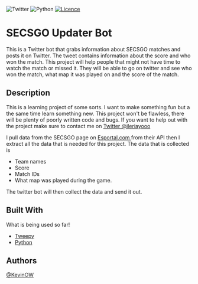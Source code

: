 ![Twitter](https://img.shields.io/badge/Twitter-%231DA1F2.svg?style=for-the-badge&logo=Twitter&logoColor=white)
![Python](https://img.shields.io/badge/python-3670A0?style=for-the-badge&logo=python&logoColor=ffdd54)
[![Licence](https://img.shields.io/github/license/Ileriayo/markdown-badges?style=for-the-badge)](./LICENSE.md)

# SECSGO Updater Bot

This is a Twitter bot that grabs information about SECSGO matches and posts it on Twitter. The tweet contains information about the score and who won the match. This project will help people that might not have time to watch the match or missed it. They will be able to go on twitter and see who won the match, what map it was played on and the score of the match.

## Description
This is a learning project of some sorts. I want to make something fun but a the same time learn something new. This project won't be flawless, there will be plenty of poorly written code and bugs. If you want to help out with the project make sure to contact me on [Twitter @ileriayooo](https://twitter.com/qevindesigns)

I pull data from the SECSGO page on [Esportal.com ](https://esportal.com/sv/secsgo) from their API then I extract all the data that is needed for this project. The data that is collected is 

* Team names 
* Score 
* Match IDs
* What map was played during the game.  

The twitter bot will then collect the data and send it out. 

## Built With
What is being used so far!
* [Tweepy](https://www.tweepy.org/)
* [Python](https://www.python.org/)

## Authors
[@KevinOW](https://github.com/KevinOW)

